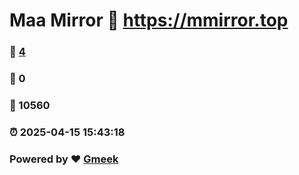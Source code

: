 # Maa Mirror :link: https://mmirror.top 
### :page_facing_up: [4](https://mmirror.top/tag.html) 
### :speech_balloon: 0 
### :hibiscus: 10560 
### :alarm_clock: 2025-04-15 15:43:18 
### Powered by :heart: [Gmeek](https://github.com/Meekdai/Gmeek)
